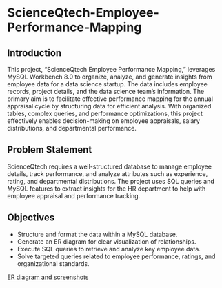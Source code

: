 # ScienceQtech-Employee-Performance-Mapping

## Introduction
This project, “ScienceQtech Employee Performance Mapping,” leverages MySQL Workbench 8.0 to organize, analyze, and generate insights from employee data for a data science startup. The data includes employee records, project details, and the data science team’s information. The primary aim is to facilitate effective performance mapping for the annual appraisal cycle by structuring data for efficient analysis. With organized tables, complex queries, and performance optimizations, this project effectively enables decision-making on employee appraisals, salary distributions, and departmental performance.

## Problem Statement
ScienceQtech requires a well-structured database to manage employee details, track performance, and analyze attributes such as experience, rating, and departmental distributions. The project uses SQL queries and MySQL features to extract insights for the HR department to help with employee appraisal and performance tracking.

## Objectives
+ Structure and format the data within a MySQL database.
+ Generate an ER diagram for clear visualization of relationships.
+ Execute SQL queries to retrieve and analyze key employee data.
+ Solve targeted queries related to employee performance, ratings, and organizational standards.

[ER diagram and screenshots](https://github.com/Aastharai821/ScienceQtech-Employee-Performance-Mapping/blob/main/Screenshots/screenshots.md)
